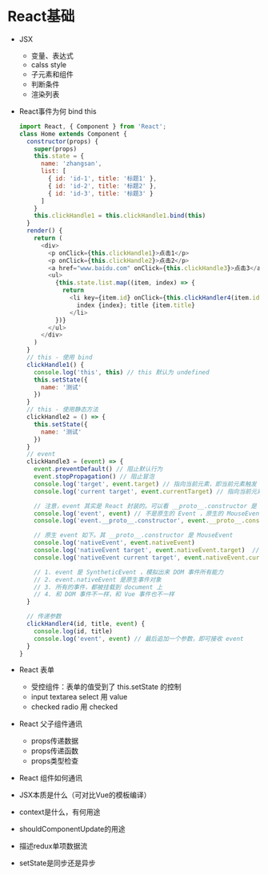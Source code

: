 # React基础

+ JSX
  + 变量、表达式
  + calss style
  + 子元素和组件
  + 判断条件
  + 渲染列表
+ React事件为何 bind this
  
  ``` javascript
  import React, { Component } from 'React';
  class Home extends Component {
    constructor(props) {
      super(props)
      this.state = {
        name: 'zhangsan',
        list: [
          { id: 'id-1', title: '标题1' },
          { id: 'id-2', title: '标题2' },
          { id: 'id-3', title: '标题3' }
        ]
      }
      this.clickHandle1 = this.clickHandle1.bind(this)
    }
    render() {
      return (
        <div>
          <p onClick={this.clickHandle1}>点击1</p>
          <p onClick={this.clickHandle2}>点击2</p>
          <a href="www.baidu.com" onClick={this.clickHandle3}>点击3</a>
          <ul>
            {this.state.list.map((item, index) => {
              return
                <li key={item.id} onClick={this.clickHandler4(item.id, item.title)}>
                  index {index}; title {item.title}
                </li>
            })}
          </ul>
        </div>
      )
    }
    // this - 使用 bind
    clickHandle1() {
      console.log('this', this) // this 默认为 undefined
      this.setState({
        name: '测试'
      })
    }
    // this - 使用静态方法
    clickHandle2 = () => {
      this.setState({
        name: '测试'
      })
    }
    // event
    clickHandle3 = (event) => {
      event.preventDefault() // 阻止默认行为
      event.stopPropagation() // 阻止冒泡
      console.log('target', event.target) // 指向当前元素，即当前元素触发
      console.log('current target', event.currentTarget) // 指向当前元素，假象！！！

      // 注意，event 其实是 React 封装的。可以看 __proto__.constructor 是 SyntheticEvent 组合事件
      console.log('event', event) // 不是原生的 Event ，原生的 MouseEvent
      console.log('event.__proto__.constructor', event.__proto__.constructor)

      // 原生 event 如下。其 __proto__.constructor 是 MouseEvent
      console.log('nativeEvent', event.nativeEvent)
      console.log('nativeEvent target', event.nativeEvent.target)  // 指向当前元素，即当前元素触发
      console.log('nativeEvent current target', event.nativeEvent.currentTarget) // 指向 document ！！！

      // 1. event 是 SyntheticEvent ，模拟出来 DOM 事件所有能力
      // 2. event.nativeEvent 是原生事件对象
      // 3. 所有的事件，都被挂载到 document 上
      // 4. 和 DOM 事件不一样，和 Vue 事件也不一样
    }

    // 传递参数
    clickHandler4(id, title, event) {
      console.log(id, title)
      console.log('event', event) // 最后追加一个参数，即可接收 event
    }
  }
  ```

+ React 表单
  + 受控组件：表单的值受到了 this.setState 的控制
  + input textarea select 用 value
  + checked radio 用 checked
+ React 父子组件通讯
  + props传递数据
  + props传递函数
  + props类型检查

+ React 组件如何通讯
+ JSX本质是什么（可对比Vue的模板编译）
+ context是什么，有何用途
+ shouldComponentUpdate的用途
+ 描述redux单项数据流
+ setState是同步还是异步
